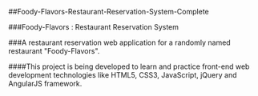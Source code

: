 ##Foody-Flavors-Restaurant-Reservation-System-Complete

###Foody-Flavors : Restaurant Reservation System

###A restaurant reservation web application for a randomly named restaurant "Foody-Flavors".

####This project is being developed to learn and practice front-end web development technologies like HTML5, CSS3, JavaScript, jQuery and AngularJS framework.
